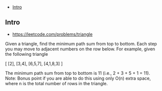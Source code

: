 - [Intro](#intro)

## Intro

- https://leetcode.com/problems/triangle

Given a triangle, find the minimum path sum from top to bottom. Each step you may move to adjacent numbers on the row below.
For example, given the following triangle

[
     [2],
    [3,4],
   [6,5,7],
  [4,1,8,3]
]

The minimum path sum from top to bottom is 11 (i.e., 2 + 3 + 5 + 1 = 11).
Note:
Bonus point if you are able to do this using only O(n) extra space, where n is the total number of rows in the triangle.
